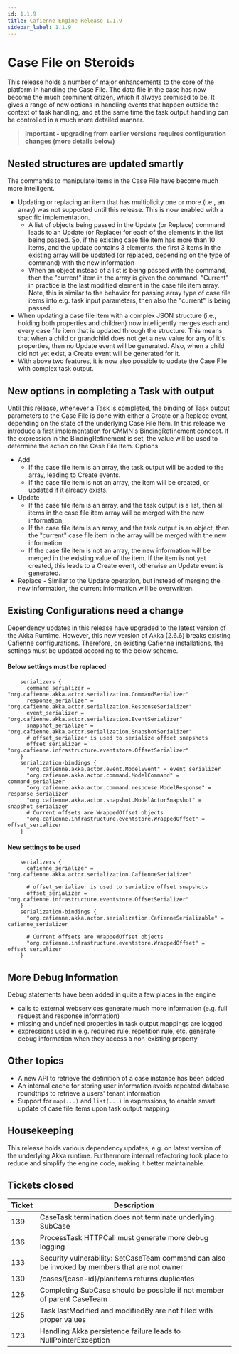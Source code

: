 ```yaml
---
id: 1.1.9
title: Cafienne Engine Release 1.1.9
sidebar_label: 1.1.9
---
```


# Case File on Steroids

This release holds a number of major enhancements to the core of the platform in handling the Case File.
The data file in the case has now become the much prominent citizen, which it always promised to be.
It gives a range of new options in handling events that happen outside the context of task handling, and at the same time the task output handling can be controlled in a much more detailed manner.

> **Important - upgrading from earlier versions requires configuration changes (more details below)**

## Nested structures are updated smartly
The commands to manipulate items in the Case File have become much more intelligent.
- Updating or replacing an item that has multiplicity one or more (i.e., an array) was not supported until this release. This is now enabled with a specific implementation.
  - A list of objects being passed in the Update (or Replace) command leads to an Update (or Replace) for each of the elements in the list being passed. So, if the existing case file item has more than 10 items, and the update contains 3 elements, the first 3 items in the existing array will be updated (or replaced, depending on the type of command) with the new information
  - When an object instead of a list is being passed with the command, then the "current" item in the array is given the command. "Current" in practice is the last modified element in the case file item array. Note, this is similar to the behavior for passing array type of case file items into e.g. task input parameters, then also the "current" is being passed.
- When updating a case file item with a complex JSON structure (i.e., holding both properties and children) now intelligently merges each and every case file item that is updated through the structure. This means that when a child or grandchild does not get a new value for any of it's properties, then no Update event will be generated. Also, when a child did not yet exist, a Create event will be generated for it.
- With above two features, it is now also possible to update the Case File with complex task output.

## New options in completing a Task with output
Until this release, whenever a Task is completed, the binding of Task output parameters to the Case File is done with either a Create or a Replace event, depending on the state of the underlying Case File Item.
In this release we introduce a first implementation for CMMN's BindingRefinement concept. If the expression in the BindingRefinement is set, the value will be used to determine the action on the Case File Item. Options
- Add
  - If the case file item is an array, the task output will be added to the array, leading to Create events.
  - If the case file item is not an array, the item will be created, or updated if it already exists.
- Update
  - If the case file item is an array, and the task output is a list, then all items in the case file item array will be merged with the new information; 
  - If the case file item is an array, and the task output is an object, then the "current" case file item in the array will be merged with the new information
  - If the case file item is not an array, the new information will be merged in the existing value of the item. If the item is not yet created, this leads to a Create event, otherwise an Update event is generated.
- Replace - Similar to the Update operation, but instead of merging the new information, the current information will be overwritten.

## Existing Configurations need a change
Dependency updates in this release have upgraded to the latest version of the Akka Runtime. However, this new version of Akka (2.6.6) breaks existing Cafienne configurations. Therefore, on existing Cafienne installations, the settings must be updated according to the below scheme.

#### Below settings must be replaced

```
    serializers {
      command_serializer = "org.cafienne.akka.actor.serialization.CommandSerializer"
      response_serializer = "org.cafienne.akka.actor.serialization.ResponseSerializer"
      event_serializer = "org.cafienne.akka.actor.serialization.EventSerializer"
      snapshot_serializer = "org.cafienne.akka.actor.serialization.SnapshotSerializer"
      # offset_serializer is used to serialize offset snapshots
      offset_serializer = "org.cafienne.infrastructure.eventstore.OffsetSerializer"
    }
    serialization-bindings {
      "org.cafienne.akka.actor.event.ModelEvent" = event_serializer
      "org.cafienne.akka.actor.command.ModelCommand" = command_serializer
      "org.cafienne.akka.actor.command.response.ModelResponse" = response_serializer
      "org.cafienne.akka.actor.snapshot.ModelActorSnapshot" = snapshot_serializer
      # Current offsets are WrappedOffset objects
      "org.cafienne.infrastructure.eventstore.WrappedOffset" = offset_serializer
    }
```

#### New settings to be used

```
    serializers {
      cafienne_serializer = "org.cafienne.akka.actor.serialization.CafienneSerializer"

      # offset_serializer is used to serialize offset snapshots
      offset_serializer = "org.cafienne.infrastructure.eventstore.OffsetSerializer"
    }
    serialization-bindings {
      "org.cafienne.akka.actor.serialization.CafienneSerializable" = cafienne_serializer

      # Current offsets are WrappedOffset objects
      "org.cafienne.infrastructure.eventstore.WrappedOffset" = offset_serializer
    }
```


## More Debug Information
Debug statements have been added in quite a few places in the engine
- calls to external webservices generate much more information (e.g. full request and response information)
- missing and undefined properties in task output mappings are logged
- expressions used in e.g. required rule, repetition rule, etc. generate debug information when they access a non-existing property

## Other topics
- A new API to retrieve the definition of a case instance has been added 
- An internal cache for storing user information avoids repeated database roundtrips to retrieve a users' tenant information
- Support for `map(...)` and `list(...)` in expressions, to enable smart update of case file items upon task output mapping

## Housekeeping
This release holds various dependency updates, e.g. on latest version of the underlying Akka runtime.
Furthermore internal refactoring took place to reduce and simplify the engine code, making it better maintainable.

## Tickets closed

| Ticket   | Description |
|----------|-------------|
|  139  |  CaseTask termination does not terminate underlying SubCase
|  136  |  ProcessTask HTTPCall must generate more debug logging
|  133  |  Security vulnerability: SetCaseTeam command can also be invoked by members that are not owner
|  130  |  /cases/{case-id}/planitems returns duplicates
|  126  |  Completing SubCase should be possible if not member of parent CaseTeam
|  125  |  Task lastModified and modifiedBy are not filled with proper values
|  123  |  Handling Akka persistence failure leads to NullPointerException


